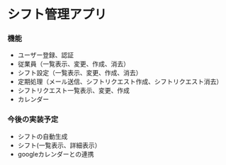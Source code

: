 # シフト管理アプリ
### 機能
- ユーザー登録、認証
- 従業員（一覧表示、変更、作成、消去）
- シフト設定（一覧表示、変更、作成、消去）
- 定期処理（メール送信、シフトリクエスト作成、シフトリクエスト消去）
- シフトリクエスト一覧表示、変更、作成
- カレンダー

### 今後の実装予定
- シフトの自動生成
- シフト(一覧表示、詳細表示）
- googleカレンダーとの連携


